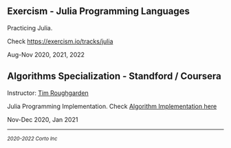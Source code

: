 ## Exercism - Julia Programming Languages

Practicing Julia.

Check https://exercism.io/tracks/julia

Aug-Nov 2020, 2021, 2022

## Algorithms Specialization - Standford / Coursera
Instructor: [Tim Roughgarden](https://www.coursera.org/instructor/~768)

Julia Programming Implementation. Check [Algorithm Implementation here](https://github.com/pascal-p/julia-exercism/tree/master/Algo/)

Nov-Dec 2020, Jan 2021

<hr />
<p><sub><em>2020-2022 Corto Inc</sub></em></p>
